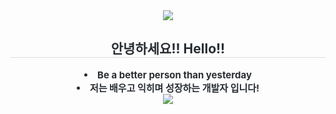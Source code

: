 <div align= "center">
    <img src="https://capsule-render.vercel.app/api?type=waving&color=f6d365&height=240&text=Nice%20to%20meet%20you!&animation=scaleIn&fontColor=4b3832&fontSize=60" />
    </div>
    <div align= "center"> 
    <h2 style="border-bottom: 1px solid #d8dee4; color: #282d33;"> 안녕하세요!! Hello!! </h2>  
    <div style="font-weight: 700; font-size: 15px; text-align: center; color: #282d33;"> <li>Be a better person than yesterday</li></li><li>저는 배우고 익히며 성장하는 개발자 입니다! </div> 
    <img src="https://capsule-render.vercel.app/api?type=waving&color=7f7fd5&height=80&section=footer"/>
    </div>

    

